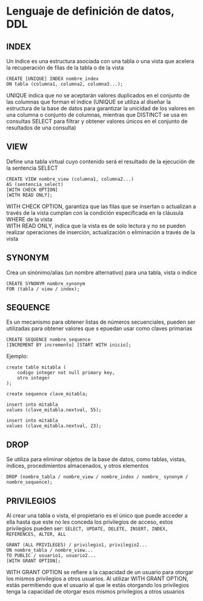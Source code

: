 # Lenguaje de definición de datos, DDL

## INDEX
Un índice es una estructura asociada con una tabla o una vista que acelera la recuperación de filas de la tabla o de la vista <br>
```
CREATE [UNIQUE] INDEX nombre_index
ON tabla (columna1, columna2, columna3...);
```
UNIQUE indica que no se aceptarán valores duplicados en el conjunto de las columnas que forman el índice (UNIQUE se utiliza al diseñar la estructura de la base de datos para garantizar la unicidad de los valores en una columna o conjunto de columnas, mientras que DISTINCT se usa en consultas SELECT para filtrar y obtener valores únicos en el conjunto de resultados de una consulta) <br>

## VIEW
Define una tabla virtual cuyo contenido será el resultado de la ejecución de la sentencia SELECT <br>
```
CREATE VIEW nombre_view (columna1, columna2...)
AS (sentencia_select)
[WITH CHECK OPTION]
[WITH READ ONLY];
```
WITH CHECK OPTION, garantiza que las filas que se insertan o actualizan a través de la vista cumplan con la condición especificada en la cláusula WHERE de la vista <br>
WITH READ ONLY, indica que la vista es de solo lectura y no se pueden realizar operaciones de inserción, actualización o eliminación a través de la vista <br>

## SYNONYM
Crea un sinónimo/alias (un nombre alternativo) para una tabla, vista o índice <br>
```
CREATE SYNONYM nombre_synonym
FOR (tabla / view / index);
```

## SEQUENCE
Es un mecanismo para obtener listas de números secuenciales, pueden ser utilizadas para obtener valores que s epuedan usar como claves primarias <br>
```
CREATE SEQUENCE nombre_sequence
[INCREMENT BY incremento] [START WITH inicio];
```
Ejemplo:
```
create table mitabla (
    codigo integer not null primary key,
    otro integer
);

create sequence clave_mitabla;

insert into mitabla
values (clave_mitabla.nextval, 55);

insert into mitabla
values (clave_mitabla.nextval, 23);
```

## DROP
Se utiliza para eliminar objetos de la base de datos, como tablas, vistas, índices, procedimientos almacenados, y otros elementos
```
DROP (nombre_tabla / nombre_view / nombre_index / nombre_ synonym / nombre_sequence);
```

## PRIVILEGIOS
Al crear una tabla o vista, el propietario es el único que puede acceder a ella hasta que este no les conceda los privilegios de acceso, estos privilegios pueden ser: ```SELECT, UPDATE, DELETE, INSERT, INDEX, REFERENCES, ALTER, ALL```
```
GRANT (ALL PRIVILEGES) / privilegio1, privilegio2...
ON nombre_tabla / nombre_view...
TO PUBLIC / usuario1, usuario2...
[WITH GRANT OPTION];
```
WITH GRANT OPTION se refiere a la capacidad de un usuario para otorgar los mismos privilegios a otros usuarios. Al utilizar WITH GRANT OPTION, estás permitiendo que el usuario al que le estás otorgando los privilegios tenga la capacidad de otorgar esos mismos privilegios a otros usuarios
